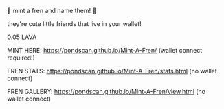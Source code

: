 🤗 mint a fren and name them! 🤗

they're cute little friends that live in your wallet!

0.05 LAVA

MINT HERE: https://pondscan.github.io/Mint-A-Fren/ (wallet connect required!)

FREN STATS: https://pondscan.github.io/Mint-A-Fren/stats.html (no wallet connect)

FREN GALLERY: https://pondscan.github.io/Mint-A-Fren/view.html (no wallet connect)
